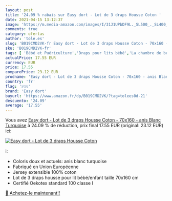 ```yaml
---
layout: post
title: '24.09 % rabais sur Easy dort - Lot de 3 draps Housse Coton '
date: 2021-04-15 13:12:37
image: 'https://m.media-amazon.com/images/I/31J1UPbDF9L._SL500_._SL400_.jpg'
comments: true
category: ofertas
author: 'tole.es'
slug: 'B019CMD2VK-fr Easy dort - Lot de 3 draps Housse Coton - 70x160 - anis...'
sku: 'B019CMD2VK-fr'
tags: [ 'Bébé et Puériculture','Draps pour lits bébé','La chambre de bébé','Linge de lit pour bébés','Matelas et linge de lit','easy dort', ]
actualPrice: 17.55 EUR
currency: EUR
price: 17.55
comparePrice: 23.12 EUR
prodname: 'Easy dort - Lot de 3 draps Housse Coton - 70x160 - anis Blanc Turquoise'
country: 'fr'
flag: '🇫🇷'
brand: 'Easy dort'
buyurl: 'https://www.amazon.fr/dp/B019CMD2VK/?tag=tolees0d-21'
descuento: '24.09'
average: '17.55'
---
```


Vous avez [Easy dort - Lot de 3 draps Housse Coton - 70x160 - anis Blanc Turquoise](https://www.amazon.fr/dp/B019CMD2VK/?tag=tolees0d-21)  à  24.09 % de réduction, prix final  17.55 EUR (original: 23.12 EUR) ici:

[![Easy dort - Lot de 3 draps Housse Coton ](https://m.media-amazon.com/images/I/31J1UPbDF9L._SL500_._SL400_.jpg)](https://www.amazon.fr/dp/B019CMD2VK/?tag=tolees0d-21)

ℹ️:

- Coloris doux et actuels: anis blanc turquoise
- Fabriqué en Union Européenne
- Jersey extensible 100% coton
- Lot de 3 draps housse pour lit bébé/enfant taille 70x160 cm
- Certifié Oekotex standard 100 classe I

[🛒 Achetez-le maintenant!!](https://www.amazon.fr/dp/B019CMD2VK/?tag=tolees0d-21)
